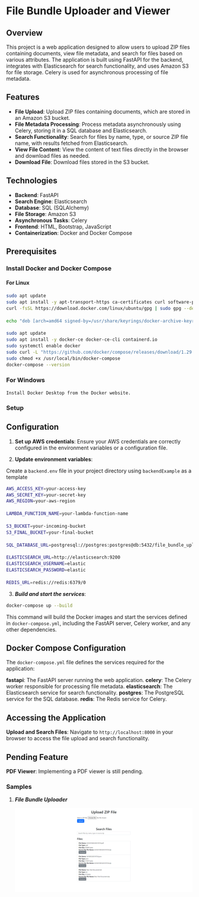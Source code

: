 # File Bundle Uploader and Viewer

## Overview

This project is a web application designed to allow users to upload ZIP files containing documents, view file metadata, and search for files based on various attributes. The application is built using FastAPI for the backend, integrates with Elasticsearch for search functionality, and uses Amazon S3 for file storage. Celery is used for asynchronous processing of file metadata.

## Features

- **File Upload**: Upload ZIP files containing documents, which are stored in an Amazon S3 bucket.
- **File Metadata Processing**: Process metadata asynchronously using Celery, storing it in a SQL database and Elasticsearch.
- **Search Functionality**: Search for files by name, type, or source ZIP file name, with results fetched from Elasticsearch.
- **View File Content**: View the content of text files directly in the browser and download files as needed.
- **Download File**: Download files stored in the S3 bucket.

## Technologies

- **Backend**: FastAPI
- **Search Engine**: Elasticsearch
- **Database**: SQL (SQLAlchemy)
- **File Storage**: Amazon S3
- **Asynchronous Tasks**: Celery
- **Frontend**: HTML, Bootstrap, JavaScript
- **Containerization**: Docker and Docker Compose

## Prerequisites

### Install Docker and Docker Compose

#### For Linux

```bash
sudo apt update
sudo apt install -y apt-transport-https ca-certificates curl software-properties-common
curl -fsSL https://download.docker.com/linux/ubuntu/gpg | sudo gpg --dearmor -o /usr/share/keyrings/docker-archive-keyring.gpg

echo "deb [arch=amd64 signed-by=/usr/share/keyrings/docker-archive-keyring.gpg] https://download.docker.com/linux/ubuntu $(lsb_release -cs) stable" | sudo tee /etc/apt/sources.list.d/docker.list > /dev/null

sudo apt update
sudo apt install -y docker-ce docker-ce-cli containerd.io
sudo systemctl enable docker
sudo curl -L "https://github.com/docker/compose/releases/download/1.29.2/docker-compose-$(uname -s)-$(uname -m)" -o /usr/local/bin/docker-compose
sudo chmod +x /usr/local/bin/docker-compose
docker-compose --version
```

### For Windows
    Install Docker Desktop from the Docker website.

### Setup
## Configuration
1. **Set up AWS credentials**: Ensure your AWS credentials are correctly configured in the environment variables or a configuration file.

2. **Update environment variables**:

Create a `backend.env` file in your project directory using `backendExample` as a template

```bash
AWS_ACCESS_KEY=your-access-key
AWS_SECRET_KEY=your-secret-key
AWS_REGION=your-aws-region

LAMBDA_FUNCTION_NAME=your-lambda-function-name

S3_BUCKET=your-incoming-bucket
S3_FINAL_BUCKET=your-final-bucket

SQL_DATABASE_URL=postgresql://postgres:postgres@db:5432/file_bundle_uploader_db

ELASTICSEARCH_URL=http://elasticsearch:9200
ELASTICSEARCH_USERNAME=elastic
ELASTICSEARCH_PASSWORD=elastic

REDIS_URL=redis://redis:6379/0
```

3. ***Build and start the services***:

```bash
docker-compose up --build
```

This command will build the Docker images and start the services defined in `docker-compose.yml`, including the FastAPI server, Celery worker, and any other dependencies.

## Docker Compose Configuration
The `docker-compose.yml` file defines the services required for the application:

**fastapi**: The FastAPI server running the web application.
**celery**: The Celery worker responsible for processing file metadata.
**elasticsearch**: The Elasticsearch service for search functionality.
**postgres**: The PostgreSQL service for the SQL database.
**redis**: The Redis service for Celery.

## Accessing the Application

**Upload and Search Files**: Navigate to `http://localhost:8000` in your browser to access the file upload and search functionality.

## Pending Feature
**PDF Viewer**: Implementing a PDF viewer is still pending.

### Samples

1. ***File Bundle Uploader***

    ![File Bundle Uploader](./samples/image.png)